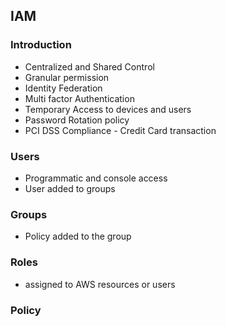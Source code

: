

## IAM

### Introduction

 - Centralized and Shared Control
 - Granular permission
 - Identity Federation
 - Multi factor Authentication
 - Temporary Access to devices and users
 - Password Rotation policy
 - PCI DSS Compliance - Credit Card transaction
 
### Users
 - Programmatic and console access
 - User added to groups

### Groups
- Policy added to the group

### Roles
 - assigned to AWS resources or users
 
### Policy

 

<!--stackedit_data:
eyJoaXN0b3J5IjpbLTEzNDExNzk1OSwxMTcyODk5NjQ1XX0=
-->
